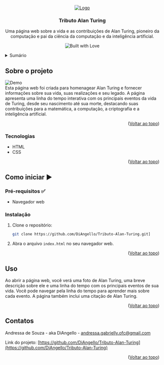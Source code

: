 <a id="readme-top"></a>
<br />
<div align="center">
  <a href="https://github.com/DiAngello/">
    <img src="" alt="Logo" >  </a>

  <h3 align="center">Tributo Alan Turing</h3>

  <p align="center">
    Uma página web sobre a vida e as contribuições de Alan Turing, pioneiro da computação e pai da ciência da computação e da inteligência artificial.
    <br />
  </p>
</div>

<p align="center">
  <img src="https://forthebadge.com/images/badges/built-with-love.png" alt="Built with Love">
</p>

<details>
  <summary>Sumário</summary>
  <ol>
    <li>
      <a href="#about-the-project">Sobre o projeto</a>
      <ul>
        <li><a href="#built-with">Tecnologias</a></li>
      </ul>
    </li>
    <li>
      <a href="#getting-started">Como iniciar</a>
      <ul>
        <li><a href="#prerequisites">Pré-requisitos</a></li>
        <li><a href="#installation">Instalação</a></li>
      </ul>
    </li>
    <li><a href="#usage">Uso</a></li>
    <li><a href="#contact">Contatos</a></li>
  </ol>
</details>

## Sobre o projeto 

![Demo]()  
Esta página web foi criada para homenagear Alan Turing e fornecer informações sobre sua vida, suas realizações e seu legado. 
A página apresenta uma linha do tempo interativa com os principais eventos da vida de Turing, desde seu nascimento até sua morte, destacando suas contribuições para a matemática, a computação, a criptografia e a inteligência artificial.


<p align="right">(<a href="#readme-top">Voltar ao topo</a>)</p>

### Tecnologias 

*   HTML
*   CSS

<p align="right">(<a href="#readme-top">Voltar ao topo</a>)</p>

## Como iniciar ▶️

### Pré-requisitos ✅

*   Navegador web 

### Instalação 

1.  Clone o repositório:
    ```sh
    git clone https://github.com/DiAngello/Tributo-Alan-Turing.git]
    ```
2.  Abra o arquivo `index.html`  no seu navegador web.

<p align="right">(<a href="#readme-top">Voltar ao topo</a>)</p>

## Uso 

Ao abrir a página web, você verá uma foto de Alan Turing, uma breve descrição sobre ele e uma linha do tempo com os principais eventos de sua vida. Você pode navegar pela linha do tempo para aprender mais sobre cada evento. A página também inclui uma citação de Alan Turing.

<p align="right">(<a href="#readme-top">Voltar ao topo</a>)</p>

## Contatos 

Andressa de Souza - aka DiAngello - andressa.gabrielly.ofc@gmail.com

Link do projeto: [https://github.com/DiAngello/Tributo-Alan-Turing](https://github.com/DiAngello/Tributo-Alan-Turing)  
<p align="right">(<a href="#readme-top">Voltar ao topo</a>)</p>
